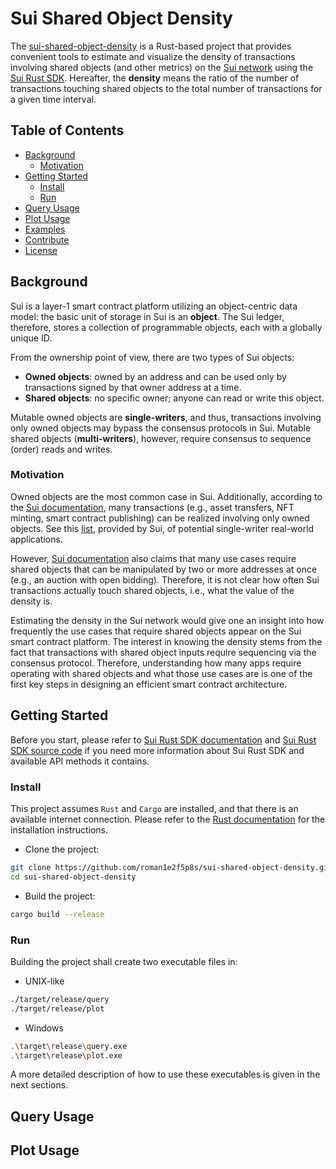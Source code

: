 # Sui Shared Object Density

The [sui-shared-object-density](https://github.com/roman1e2f5p8s/sui-shared-object-density) 
is a Rust-based project that provides convenient tools to estimate and visualize the density 
of transactions involving shared objects (and other metrics) on the 
[Sui network](https://sui.io/) using the [Sui Rust SDK](https://docs.sui.io/build/rust-sdk). 
Hereafter, the **density** means the ratio of the number of transactions touching shared 
objects to the total number of transactions for a given time interval.

## Table of Contents

- [Background](#background)
    - [Motivation](#motivation)
- [Getting Started](#getting-started)
    - [Install](#install)
    - [Run](#run)
- [Query Usage](#query-usage)
- [Plot Usage](#plot-usage)
- [Examples](#examples)
- [Contribute](#contribute)
- [License](#license)

## Background

Sui is a layer-1 smart contract platform utilizing an object-centric data model: the basic unit 
of storage in Sui is an **object**. The Sui ledger, therefore, stores a collection of 
programmable objects, each with a globally unique ID.

From the ownership point of view, there are two types of Sui objects:
- **Owned objects**: owned by an address and can be used only by transactions signed by that 
owner address at a time. 
- **Shared objects**: no specific owner; anyone can read or write this object. 

Mutable owned objects are **single-writers**, and thus, transactions involving only owned objects 
may bypass the consensus protocols in Sui. Mutable shared objects (**multi-writers**), however, 
require consensus to sequence (order) reads and writes.

### Motivation

Owned objects are the most common case in Sui. Additionally, according to the 
[Sui documentation](https://docs.sui.io/learn/how-sui-works#transactions-on-single-owner-objects), 
many transactions (e.g., asset transfers, NFT minting, smart contract publishing) 
can be realized involving only owned objects. See this 
[list](https://docs.sui.io/learn/single-writer-apps), provided by Sui, of potential 
single-writer real-world applications.

However, 
[Sui documentation](https://docs.sui.io/learn/how-sui-works#transactions-on-shared-objects) 
also claims that many use cases require shared objects that can be manipulated by two or 
more addresses at once (e.g., an auction with open bidding). Therefore, it is not clear how 
often Sui transactions actually touch shared objects, i.e., what the value of the density is. 

Estimating the density in the Sui network would give one an insight into how frequently the use
cases that require shared objects appear on the Sui smart contract platform. The interest in 
knowing the density stems from the fact that transactions with shared object inputs 
require sequencing via the consensus protocol. Therefore, understanding how many apps require
operating with shared objects and what those use cases are is one of the first key steps in 
designing an efficient smart contract architecture.

## Getting Started

Before you start, please refer to [Sui Rust SDK documentation](https://docs.sui.io/build/rust-sdk)
and 
[Sui Rust SDK source code](https://github.com/MystenLabs/sui/blob/main/crates/sui-sdk/src/apis.rs)
if you need more information about Sui Rust SDK and available API methods it contains.

### Install

This project assumes `Rust` and `Cargo` are installed, and that there is an available 
internet connection. Please refer to the 
[Rust documentation](https://doc.rust-lang.org/cargo/getting-started/installation.html) 
for the installation instructions.

- Clone the project:
```bash
git clone https://github.com/roman1e2f5p8s/sui-shared-object-density.git
cd sui-shared-object-density
```

- Build the project:
```bash
cargo build --release
```

### Run
Building the project shall create two executable files in:

- UNIX-like
```bash
./target/release/query
./target/release/plot
```

- Windows
```bash
.\target\release\query.exe
.\target\release\plot.exe
```

A more detailed description of how to use these executables is given in the next sections.

## Query Usage

## Plot Usage
